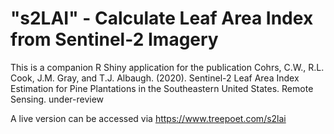 # "s2LAI" - Calculate Leaf Area Index from Sentinel-2 Imagery

This is a companion R Shiny application for the publication Cohrs, C.W., R.L. Cook, J.M. Gray, and T.J. Albaugh. (2020). Sentinel-2 Leaf Area Index Estimation for Pine Plantations in the Southeastern United States. Remote Sensing. under-review

A live version can be accessed via https://www.treepoet.com/s2lai
